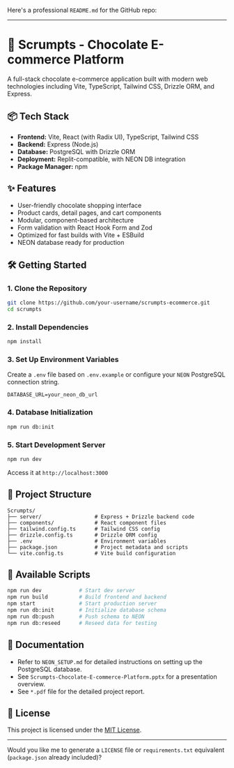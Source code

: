 Here's a professional `README.md` for the GitHub repo:

---

# 🍫 Scrumpts - Chocolate E-commerce Platform

A full-stack chocolate e-commerce application built with modern web technologies including Vite, TypeScript, Tailwind CSS, Drizzle ORM, and Express.

## 📦 Tech Stack

* **Frontend:** Vite, React (with Radix UI), TypeScript, Tailwind CSS
* **Backend:** Express (Node.js)
* **Database:** PostgreSQL with Drizzle ORM
* **Deployment:** Replit-compatible, with NEON DB integration
* **Package Manager:** npm

## ✨ Features

* User-friendly chocolate shopping interface
* Product cards, detail pages, and cart components
* Modular, component-based architecture
* Form validation with React Hook Form and Zod
* Optimized for fast builds with Vite + ESBuild
* NEON database ready for production

## 🛠️ Getting Started

### 1. Clone the Repository

```bash
git clone https://github.com/your-username/scrumpts-ecommerce.git
cd scrumpts
```

### 2. Install Dependencies

```bash
npm install
```

### 3. Set Up Environment Variables

Create a `.env` file based on `.env.example` or configure your `NEON` PostgreSQL connection string.

```env
DATABASE_URL=your_neon_db_url
```

### 4. Database Initialization

```bash
npm run db:init
```

### 5. Start Development Server

```bash
npm run dev
```

Access it at `http://localhost:3000`

## 📁 Project Structure

```
Scrumpts/
├── server/                 # Express + Drizzle backend code
├── components/             # React component files
├── tailwind.config.ts      # Tailwind CSS config
├── drizzle.config.ts       # Drizzle ORM config
├── .env                    # Environment variables
├── package.json            # Project metadata and scripts
└── vite.config.ts          # Vite build configuration
```

## 🧪 Available Scripts

```bash
npm run dev            # Start dev server
npm run build          # Build frontend and backend
npm start              # Start production server
npm run db:init        # Initialize database schema
npm run db:push        # Push schema to NEON
npm run db:reseed      # Reseed data for testing
```

## 📖 Documentation

* Refer to `NEON_SETUP.md` for detailed instructions on setting up the PostgreSQL database.
* See `Scrumpts-Chocolate-E-commerce-Platform.pptx` for a presentation overview.
* See `*.pdf` file for the detailed project report.

## 📄 License

This project is licensed under the [MIT License](LICENSE).

---

Would you like me to generate a `LICENSE` file or `requirements.txt` equivalent (`package.json` already included)?

